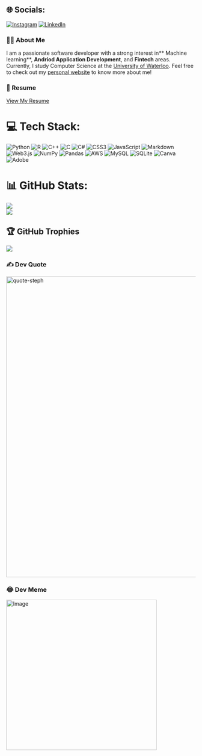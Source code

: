 
## 🌐 Socials:
[![Instagram](https://img.shields.io/badge/Instagram-%23E4405F.svg?logo=Instagram&logoColor=white)](https://instagram.com/samzjy_1204) [![LinkedIn](https://img.shields.io/badge/LinkedIn-%230077B5.svg?logo=linkedin&logoColor=white)](https://www.linkedin.com/in/jiayouz/) 

### 👨‍💻 About Me
I am a passionate software developer with a strong interest in** Machine learning**, **Andriod Application Development**, and **Fintech** areas. Currently, I study Computer Science at the [University of Waterloo](https://cs.uwaterloo.ca/). Feel free to check out my [personal website](https://jiayouzhong.com) to know more about me!

### 📄 Resume
[View My Resume](https://drive.google.com/file/d/1h0Ms8pZQf_Fe7Cor44oE6edit2oIalEm/view?usp=sharing)

# 💻 Tech Stack:
![Python](https://img.shields.io/badge/python-3670A0?style=for-the-badge&logo=python&logoColor=ffdd54) ![R](https://img.shields.io/badge/r-%23276DC3.svg?style=for-the-badge&logo=r&logoColor=white) ![C++](https://img.shields.io/badge/c++-%2300599C.svg?style=for-the-badge&logo=c%2B%2B&logoColor=white) ![C](https://img.shields.io/badge/c-%2300599C.svg?style=for-the-badge&logo=c&logoColor=white) ![C#](https://img.shields.io/badge/c%23-%23239120.svg?style=for-the-badge&logo=csharp&logoColor=white)  ![CSS3](https://img.shields.io/badge/css3-%231572B6.svg?style=for-the-badge&logo=css3&logoColor=white) ![JavaScript](https://img.shields.io/badge/javascript-%23323330.svg?style=for-the-badge&logo=javascript&logoColor=%23F7DF1E) ![Markdown](https://img.shields.io/badge/markdown-%23000000.svg?style=for-the-badge&logo=markdown&logoColor=white)  ![Web3.js](https://img.shields.io/badge/web3.js-F16822?style=for-the-badge&logo=web3.js&logoColor=white) ![NumPy](https://img.shields.io/badge/numpy-%23013243.svg?style=for-the-badge&logo=numpy&logoColor=white) ![Pandas](https://img.shields.io/badge/pandas-%23150458.svg?style=for-the-badge&logo=pandas&logoColor=white) ![AWS](https://img.shields.io/badge/AWS-%23FF9900.svg?style=for-the-badge&logo=amazon-aws&logoColor=white) ![MySQL](https://img.shields.io/badge/mysql-%2300000f.svg?style=for-the-badge&logo=mysql&logoColor=white) ![SQLite](https://img.shields.io/badge/sqlite-%2307405e.svg?style=for-the-badge&logo=sqlite&logoColor=white) ![Canva](https://img.shields.io/badge/Canva-%2300C4CC.svg?style=for-the-badge&logo=Canva&logoColor=white) ![Adobe](https://img.shields.io/badge/adobe-%23FF0000.svg?style=for-the-badge&logo=adobe&logoColor=white)
# 📊 GitHub Stats:

![](https://github-readme-streak-stats.herokuapp.com/?user=Sam120204&theme=swift&hide_border=false)<br/>
![](https://github-readme-stats.vercel.app/api/top-langs/?username=Sam120204&theme=swift&hide_border=false&include_all_commits=true&count_private=true&layout=compact)

## 🏆 GitHub Trophies
![](https://github-profile-trophy.vercel.app/?username=Sam120204&theme=flat&no-frame=false&no-bg=false&margin-w=4)

### ✍️ Dev Quote
<img src="https://github.com/user-attachments/assets/3a6adc1f-2e85-4300-bd5e-3e152b8afee3" style="width: 800px; height: auto;" alt="quote-steph">


### 😂 Dev Meme
<img src="https://cdn.hashnode.com/res/hashnode/image/upload/v1643651007781/Zlb8Pxfbc.png?auto=compress,format&format=webp" alt="Image" style="width: 400px; height: auto;">



<!-- Proudly created with GPRM ( https://gprm.itsvg.in ) -->
